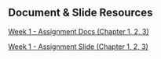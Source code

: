 ## Document & Slide Resources

[Week 1 - Assignment Docs (Chapter 1, 2, 3)](../static/week_1_docs.docx)

[Week 1 - Assignment Slide (Chapter 1, 2, 3)](../static/week_1_slide.pptx)